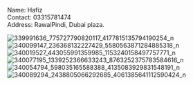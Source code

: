 Name: Hafiz<br>
Contact: 03315781474<br>
Address: RawalPindi, Dubai plaza.<br> 

![339991636_775727790820117_4177815135794190254_n](https://user-images.githubusercontent.com/117277515/230637561-db7b49ea-58e9-4c82-ad0e-5871e1a4d1ce.jpg)
![340099147_236368132227429_5580563871284885318_n](https://user-images.githubusercontent.com/117277515/230637667-65f8c8a0-a340-46ac-923f-5adb804c9ce3.jpg)
![340019527_443055991359985_1153240158497757771_n](https://user-images.githubusercontent.com/117277515/230637679-0dfc4a14-450a-457c-a217-f69e7c2d4d4f.jpg)
![340077195_1339252366633243_8763252375783584616_n](https://user-images.githubusercontent.com/117277515/230637721-7d04a59d-3db3-4649-8a72-b911dec47c12.jpg)
![340054794_598035165588388_4135083929831548191_n](https://user-images.githubusercontent.com/117277515/230637728-18f60f6e-a41e-49da-abf3-b9153286eb6f.jpg)
![340089294_2438805066292685_4061385641112590424_n](https://user-images.githubusercontent.com/117277515/230637731-4f0172c9-5bfc-4f35-a952-abc05f273b67.jpg)
